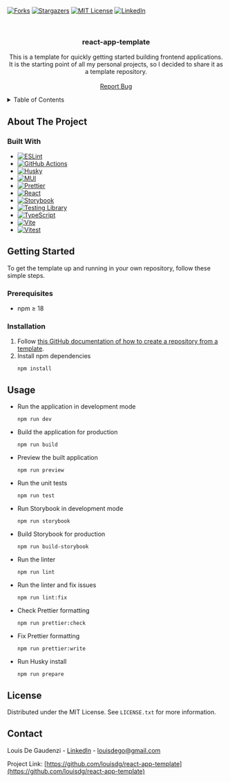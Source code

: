 [![Forks][forks-shield]][forks-url]
[![Stargazers][stars-shield]][stars-url]
[![MIT License][license-shield]][license-url]
[![LinkedIn][linkedin-shield]][linkedin-url]

<br />
<div align="center">

<h3 align="center">react-app-template</h3>

  <p align="center">
    This is a template for quickly getting started building frontend applications. It is the starting point of all my personal projects, so I decided to share it as a template repository.
    <br />
    <br />
    <a href="https://github.com/louisdg/react-app-template/issues">Report Bug</a>
  </p>
</div>

<details>
  <summary>Table of Contents</summary>
  <ol>
    <li>
      <a href="#about-the-project">About The Project</a>
      <ul>
        <li><a href="#built-with">Built With</a></li>
      </ul>
    </li>
    <li>
      <a href="#getting-started">Getting Started</a>
      <ul>
        <li><a href="#prerequisites">Prerequisites</a></li>
        <li><a href="#installation">Installation</a></li>
      </ul>
    </li>
    <li><a href="#license">License</a></li>
    <li><a href="#contact">Contact</a></li>
  </ol>
</details>

## About The Project

### Built With

- [![ESLint][ESLint.js]][ESLint-url]
- [![GitHub Actions][GitHubActions]][GitHubActions-url]
- [![Husky][Husky.js]][Husky-url]
- [![MUI][MUI.js]][MUI-url]
- [![Prettier][Prettier.js]][Prettier-url]
- [![React][React.js]][React-url]
- [![Storybook][Storybook.js]][Storybook-url]
- [![Testing Library][TestingLibrary.js]][TestingLibrary-url]
- [![TypeScript][TypeScript.js]][TypeScript-url]
- [![Vite][Vite.js]][Vite-url]
- [![Vitest][Vitest.js]][Vitest-url]

## Getting Started

To get the template up and running in your own repository, follow these simple steps.

### Prerequisites

- npm ≥ 18

### Installation

1. Follow [this GitHub documentation of how to create a repository from a template](https://docs.github.com/repositories/creating-and-managing-repositories/creating-a-repository-from-a-template).
2. Install npm dependencies
   ```
   npm install
   ```

## Usage

- Run the application in development mode
  ```
  npm run dev
  ```
- Build the application for production
  ```
  npm run build
  ```
- Preview the built application
  ```
  npm run preview
  ```
- Run the unit tests
  ```
  npm run test
  ```
- Run Storybook in development mode
  ```
  npm run storybook
  ```
- Build Storybook for production
  ```
  npm run build-storybook
  ```
- Run the linter
  ```
  npm run lint
  ```
- Run the linter and fix issues
  ```
  npm run lint:fix
  ```
- Check Prettier formatting
  ```
  npm run prettier:check
  ```
- Fix Prettier formatting
  ```
  npm run prettier:write
  ```
- Run Husky install
  ```
  npm run prepare
  ```

## License

Distributed under the MIT License. See `LICENSE.txt` for more information.

## Contact

Louis De Gaudenzi - [LinkedIn][linkedin-url] - louisdego@gmail.com

Project Link: [https://github.com/louisdg/react-app-template](https://github.com/louisdg/react-app-template)

[forks-shield]: https://img.shields.io/github/forks/louisdg/react-app-template.svg?style=for-the-badge
[forks-url]: https://github.com/louisdg/react-app-template/network/members
[stars-shield]: https://img.shields.io/github/stars/louisdg/react-app-template.svg?style=for-the-badge
[stars-url]: https://github.com/louisdg/react-app-template/stargazers
[license-shield]: https://img.shields.io/github/license/louisdg/react-app-template.svg?style=for-the-badge
[license-url]: https://github.com/louisdg/react-app-template/blob/master/LICENSE.txt
[linkedin-shield]: https://img.shields.io/badge/-LinkedIn-black.svg?style=for-the-badge&logo=linkedin&colorB=555
[linkedin-url]: https://linkedin.com/in/louis-degaudenzi
[ESLint.js]: https://img.shields.io/badge/ESLint-20232A?style=for-the-badge&logo=eslint
[ESLint-url]: https://eslint.org/
[GitHubActions]: https://img.shields.io/badge/GitHub%20Actions-20232A?style=for-the-badge&logo=github-actions
[GitHubActions-url]: https://github.com/features/actions
[Husky.js]: https://img.shields.io/badge/🐶%20Husky-20232A?style=for-the-badge
[Husky-url]: https://github.com/typicode/husky
[MUI.js]: https://img.shields.io/badge/MUI-20232A?style=for-the-badge&logo=mui
[MUI-url]: https://mui.com/
[Prettier.js]: https://img.shields.io/badge/Prettier-20232A?style=for-the-badge&logo=prettier
[Prettier-url]: https://prettier.io/
[React.js]: https://img.shields.io/badge/React-20232A?style=for-the-badge&logo=react
[React-url]: https://reactjs.org/
[Storybook.js]: https://img.shields.io/badge/Storybook-20232A?style=for-the-badge&logo=storybook
[Storybook-url]: https://storybook.js.org/
[TestingLibrary.js]: https://img.shields.io/badge/Testing%20Library-20232A?style=for-the-badge&logo=testing-library
[TestingLibrary-url]: https://testing-library.com/
[TypeScript.js]: https://img.shields.io/badge/TypeScript-20232A?style=for-the-badge&logo=typescript
[TypeScript-url]: https://www.typescriptlang.org/
[Vite.js]: https://img.shields.io/badge/Vite-20232A?style=for-the-badge&logo=vite
[Vite-url]: https://vitejs.dev/
[Vitest.js]: https://img.shields.io/badge/Vitest-20232A?style=for-the-badge&logo=vitest
[Vitest-url]: https://vitest.dev/
